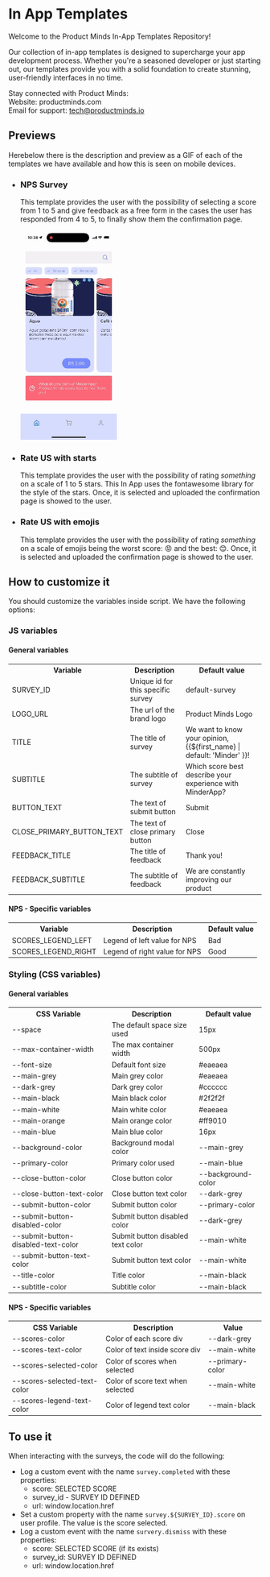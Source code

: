 # In App Templates

Welcome to the Product Minds In-App Templates Repository!

Our collection of in-app templates is designed to supercharge your app development process. Whether you're a seasoned developer or just starting out, our templates provide you with a solid foundation to create stunning, user-friendly interfaces in no time.

Stay connected with Product Minds: <br />
Website: productminds.com <br />
Email for support: tech@productminds.io 

## Previews

Herebelow there is the description and preview as a GIF of each of the templates we have available and how this is seen on mobile devices.

- ### NPS Survey

  This template provides the user with the possibility of selecting a score from 1 to 5 and give feedback as a free form in the cases the user has responded from 4 to 5, to finally show them the confirmation page.

  ![alt text](assets/nps.gif)

- ### Rate US with starts

  This template provides the user with the possibility of rating *something* on a scale of 1 to 5 stars. This In App uses the fontawesome library for the style of the stars. Once, it is selected and uploaded the confirmation page is showed to the user.

- ### Rate US with emojis

  This template provides the user with the possibility of rating *something* on a scale of emojis being the worst score: 😡 and the best: 😊. Once, it is selected and uploaded the confirmation page is showed to the user.

## How to customize it

You should customize the variables inside script. We have the following options:

### JS variables

#### General variables

<table>
  <tr>
    <th>Variable</th>
    <th>Description</th>
    <th>Default value</th>
  </tr>
  <tr>
    <td>SURVEY_ID</td>
    <td>Unique id for this specific survey</td>
    <td>default-survey</td>
  </tr>
  <tr>
    <td>LOGO_URL</td>
    <td>The url of the brand logo</td>
    <td>Product Minds Logo</td>
  </tr>
  <tr>
    <td>TITLE</td>
    <td>The title of survey</td>
    <td>We want to know your opinion, {{${first_name} | default: 'Minder' }}!</td>
  </tr>
  <tr>
    <td>SUBTITLE</td>
    <td>The subtitle of survey</td>
    <td>Which score best describe your experience with MinderApp?</td>
  </tr>
  <tr>
    <td>BUTTON_TEXT</td>
    <td>The text of submit button</td>
    <td>Submit</td>
  </tr>
  <tr>
    <td>CLOSE_PRIMARY_BUTTON_TEXT</td>
    <td>The text of close primary button</td>
    <td>Close</td>
  </tr>
  <tr>
    <td>FEEDBACK_TITLE</td>
    <td>The title of feedback</td>
    <td>Thank you!</td>
  </tr>
  <tr>
    <td>FEEDBACK_SUBTITLE</td>
    <td>The subtitle of feedback</td>
    <td>We are constantly improving our product</td>
  </tr>
</table>

#### NPS - Specific variables

<table>
  <tr>
    <th>Variable</th>
    <th>Description</th>
    <th>Default value</th>
  </tr>
  <tr>
    <td>SCORES_LEGEND_LEFT</td>
    <td>Legend of left value for NPS</td>
    <td>Bad</td>
  </tr>
    <tr>
    <td>SCORES_LEGEND_RIGHT</td>
    <td>Legend of right value for NPS</td>
    <td>Good</td>
  </tr>
</table>

### Styling (CSS variables)

#### General variables

<table>
  <tr>
    <th>CSS Variable</th>
    <th>Description</th>
    <th>Default value</th>
  </tr>
  <tr>
    <td>--space</td>
    <td>The default space size used</td>
    <td>15px</td>
  </tr>
  <tr>
    <td>--max-container-width</td>
    <td>The max container width</td>
    <td>500px</td>
  </tr>
  <tr>
    <td>--font-size</td>
    <td>Default font size</td>
    <td>#eaeaea</td>
  </tr>
  <tr>
    <td>--main-grey</td>
    <td>Main grey color</td>
    <td>#eaeaea</td>
  </tr>
  <tr>
    <td>--dark-grey</td>
    <td>Dark grey color</td>
    <td>#cccccc</td>
  </tr>
  <tr>
    <td>--main-black</td>
    <td>Main black color</td>
    <td>#2f2f2f</td>
  </tr>
  <tr>
    <td>--main-white</td>
    <td>Main white color</td>
    <td>#eaeaea</td>
  </tr>
  <tr>
    <td>--main-orange</td>
    <td>Main orange color</td>
    <td>#ff9010</td>
  </tr>
  <tr>
    <td>--main-blue</td>
    <td>Main blue color</td>
    <td>16px</td>
  </tr>
  <tr>
    <td>--background-color</td>
    <td>Background modal color</td>
    <td>--main-grey</td>
  </tr>
  <tr>
    <td>--primary-color</td>
    <td>Primary color used</td>
    <td>--main-blue</td>
  </tr>
  <tr>
    <td>--close-button-color</td>
    <td>Close button color</td>
    <td>--background-color</td>
  </tr>
  <tr>
    <td>--close-button-text-color</td>
    <td>Close button text color</td>
    <td>--dark-grey</td>
  </tr>
  <tr>
    <td>--submit-button-color</td>
    <td>Submit button color</td>
    <td>--primary-color</td>
  </tr>
  <tr>
    <td>--submit-button-disabled-color</td>
    <td>Submit button disabled color</td>
    <td>--dark-grey</td>
  </tr>
  <tr>
    <td>--submit-button-disabled-text-color</td>
    <td>Submit button disabled text color</td>
    <td>--main-white</td>
  </tr>
  <tr>
    <td>--submit-button-text-color</td>
    <td>Submit button text color</td>
    <td>--main-white</td>
  </tr>
  <tr>
    <td>--title-color</td>
    <td>Title color</td>
    <td>--main-black</td>
  </tr>
  <tr>
    <td>--subtitle-color</td>
    <td>Subtitle color</td>
    <td>--main-black</td>
  </tr>
</table>

#### NPS - Specific variables

<table>
  <tr>
    <th>CSS Variable</th>
    <th>Description</th>
    <th>Value</th>
  </tr>
  <tr>
    <td>--scores-color</td>
    <td>Color of each score div</td>
    <td>--dark-grey</td>
  </tr>
  <tr>
    <td>--scores-text-color</td>
    <td>Color of text inside score div</td>
    <td>--main-white</td>
  </tr>
  <tr>
    <td>--scores-selected-color</td>
    <td>Color of scores when selected</td>
    <td>--primary-color</td>
  </tr>
  <tr>
    <td>--scores-selected-text-color</td>
    <td>Color of score text when selected</td>
    <td>--main-white</td>
  </tr>
  <tr>
    <td>--scores-legend-text-color</td>
    <td>Color of legend text color</td>
    <td>--main-black</td>
  </tr>
</table>

## To use it

When interacting with the surveys, the code will do the following:

- Log a custom event with the name `survey.completed` with these properties:
  - score: SELECTED SCORE
  - survey_id - SURVEY ID DEFINED
  - url: window.location.href
- Set a custom property with the name `survey.${SURVEY_ID}.score` on user profile. The value is the score selected.
- Log a custom event with the name `survery.dismiss` with these properties:
  - score: SELECTED SCORE (if its exists)
  - survey_id: SURVEY ID DEFINED
  - url: window.location.href
